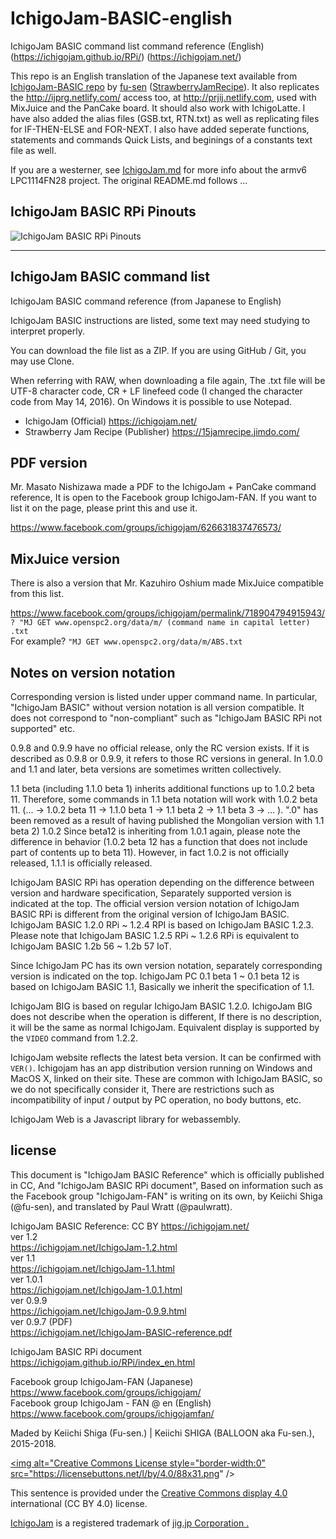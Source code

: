 # IchigoJam-BASIC-english
IchigoJam BASIC command list command reference (English) (https://ichigojam.github.io/RPi/) (https://ichigojam.net/)

This repo is an English translation of the Japanese text available from [IchigoJam-BASIC repo](https://github.com/fu-sen/IchigoJam-BASIC) by [fu-sen](https://github.com/fu-sen) ([StrawberryJamRecipe](https://15jamrecipe.jimdo.com/)). It also replicates the http://ijprg.netlify.com/ access too, at http://prjij.netlify.com, used with MixJuice and the PanCake board. It should also work with IchigoLatte. I have also added the alias files (GSB.txt, RTN.txt) as well as replicating files for IF-THEN-ELSE and FOR-NEXT. I also have added seperate functions, statements and commands Quick Lists, and beginings of a constants text file as well.

If you are a westerner, see [IchigoJam.md](./IchigoJam.md) for more info about the armv6 LPC1114FN28 project. The original README.md follows ...

## IchigoJam BASIC RPi Pinouts
<img src="https://ichigojam.github.io/RPi/image/pin.png" alt="IchigoJam BASIC RPi Pinouts" title="IchigoJam BASIC RPi Pinouts">

---

## IchigoJam BASIC command list

IchigoJam BASIC command reference (from Japanese to English)

IchigoJam BASIC instructions are listed, some text may need studying to interpret properly.

You can download the file list as a ZIP. If you are using GitHub / Git, you may use Clone.

When referring with RAW, when downloading a file again, The .txt file will be UTF-8 character code, CR + LF linefeed code (I changed the character code from May 14, 2016). On Windows it is possible to use Notepad.

* IchigoJam (Official) https://ichigojam.net/
* Strawberry Jam Recipe (Publisher) https://15jamrecipe.jimdo.com/

## PDF version

Mr. Masato Nishizawa made a PDF to the IchigoJam + PanCake command reference, It is open to the Facebook group IchigoJam-FAN. If you want to list it on the page, please print this and use it.

https://www.facebook.com/groups/ichigojam/626631837476573/

## MixJuice version

There is also a version that Mr. Kazuhiro Oshium made MixJuice compatible from this list.

https://www.facebook.com/groups/ichigojam/permalink/718904794915943/  
`? "MJ GET www.openspc2.org/data/m/ (command name in capital letter) .txt`  
For example? `"MJ GET www.openspc2.org/data/m/ABS.txt`  

## Notes on version notation

Corresponding version is listed under upper command name. In particular, "IchigoJam BASIC" without version notation is all version compatible. It does not correspond to "non-compliant" such as "IchigoJam BASIC RPi not supported" etc.

0.9.8 and 0.9.9 have no official release, only the RC version exists. If it is described as 0.9.8 or 0.9.9, it refers to those RC versions in general. In 1.0.0 and 1.1 and later, beta versions are sometimes written collectively.

1.1 beta (including 1.1.0 beta 1) inherits additional functions up to 1.0.2 beta 11. Therefore, some commands in 1.1 beta notation will work with 1.0.2 beta 11. (... → 1.0.2 beta 11 → 1.1.0 beta 1 → 1.1 beta 2 → 1.1 beta 3 → ... ). ".0" has been removed as a result of having published the Mongolian version with 1.1 beta 2) 1.0.2 Since beta12 is inheriting from 1.0.1 again, please note the difference in behavior (1.0.2 beta 12 has a function that does not include part of contents up to beta 11). However, in fact 1.0.2 is not officially released, 1.1.1 is officially released.

IchigoJam BASIC RPi has operation depending on the difference between version and hardware specification, Separately supported version is indicated at the top. The official version version notation of IchigoJam BASIC RPi is different from the original version of IchigoJam BASIC. IchigoJam BASIC 1.2.0 RPi ~ 1.2.4 RPI is based on IchigoJam BASIC 1.2.3. Please note that IchigoJam BASIC 1.2.5 RPi ~ 1.2.6 RPi is equivalent to IchigoJam BASIC 1.2b 56 ~ 1.2b 57 IoT.

Since IchigoJam PC has its own version notation, separately corresponding version is indicated on the top. IchigoJam PC 0.1 beta 1 ~ 0.1 beta 12 is based on IchigoJam BASIC 1.1, Basically we inherit the specification of 1.1.

IchigoJam BIG is based on regular IchigoJam BASIC 1.2.0. IchigoJam BIG does not describe when the operation is different, If there is no description, it will be the same as normal IchigoJam. Equivalent display is supported by the `VIDEO` command from 1.2.2.

IchigoJam website reflects the latest beta version. It can be confirmed with `VER()`. Ichigojam has an app distribution version running on Windows and MacOS X, linked on their site. These are common with IchigoJam BASIC, so we do not specifically consider it, There are restrictions such as incompatibility of input / output by PC operation, no body buttons, etc.

IchigoJam Web is a Javascript library for webassembly.

## license

This document is "IchigoJam BASIC Reference" which is officially published in CC, And "IchigoJam BASIC RPi document", Based on information such as the Facebook group "IchigoJam-FAN" is writing on its own, by Keiichi Shiga (@fu-sen), and translated by Paul Wratt (@paulwratt).

IchigoJam BASIC Reference: CC BY https://ichigojam.net/  
ver 1.2  
https://ichigojam.net/IchigoJam-1.2.html  
ver 1.1  
https://ichigojam.net/IchigoJam-1.1.html  
ver 1.0.1  
https://ichigojam.net/IchigoJam-1.0.1.html  
ver 0.9.9  
https://ichigojam.net/IchigoJam-0.9.9.html  
ver 0.9.7 (PDF)  
https://ichigojam.net/IchigoJam-BASIC-reference.pdf 

IchigoJam BASIC RPi document  
https://ichigojam.github.io/RPi/index_en.html  

Facebook group IchigoJam-FAN (Japanese)  
https://www.facebook.com/groups/ichigojam/  
Facebook group IchigoJam - FAN @ en (English)  
https://www.facebook.com/groups/ichigojamfan/  

Maded by Keiichi Shiga (Fu-sen.) | Keiichi SHIGA (BALLOON aka Fu-sen.), 2015-2018.

<a rel="license" href="http://creativecommons.org/licenses/by/4.0/"><img alt="Creative Commons License style="border-width:0" src="https://licensebuttons.net/l/by/4.0/88x31.png" /></a>

This sentence is provided under the [Creative Commons display 4.0](http://creativecommons.org/licenses/by/4.0/) international (CC BY 4.0) license.

[IchigoJam](https://ichigojam.net/) is a registered trademark of [jig.jp Corporation .](https://jig.jp/)
